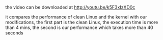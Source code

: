 
the video can be downloaded at
http://youtu.be/k5F3xIzXD0c

it compares the performance of clean Linux 
and the kernel with our modifications, the 
first part is the clean Linux, the execution
time is more than 4 mins, the second is 
our performance which takes more than 40 seconds
